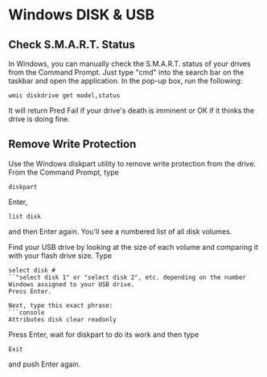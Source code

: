 # Windows DISK & USB

## Check S.M.A.R.T. Status
In Windows, you can manually check the S.M.A.R.T. status of your drives from the Command Prompt. Just type "cmd" into the search bar on the taskbar and open the application. In the pop-up box, run the following:

```console
wmic diskdrive get model,status
```

It will return Pred Fail if your drive's death is imminent or OK if it thinks the drive is doing fine.

## Remove Write Protection
Use the Windows diskpart utility to remove write protection from the drive.
From the Command Prompt, type
```console
diskpart
```
Enter,
```console
list disk
```
and then Enter again. You'll see a numbered list of all disk volumes.

Find your USB drive by looking at the size of each volume and comparing it with your flash drive size. Type
```console
select disk #
``"select disk 1" or "select disk 2", etc. depending on the number Windows assigned to your USB drive.
Press Enter.

Next, type this exact phrase:
```console
Attributes disk clear readonly
```
Press Enter, wait for diskpart to do its work and then type
```console
Exit
```
 and push Enter again.
